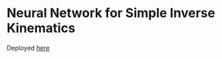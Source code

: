 # Neural Network for Simple Inverse Kinematics

Deployed [here](https://orayyan.com/projects/IKNN/simulation.html)
